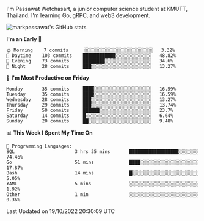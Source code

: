 
I'm Passawat Wetchasart, a junior computer science student at KMUTT, Thailand. I'm learning Go, gRPC, and web3 development.


![markpassawat's GitHub stats](https://github-readme-stats.vercel.app/api?username=markpassawat&show_icons=true&theme=radical)

<!--START_SECTION:waka-->
**I'm an Early 🐤** 

```text
🌞 Morning    7 commits      ░░░░░░░░░░░░░░░░░░░░░░░░░   3.32% 
🌆 Daytime    103 commits    ████████████░░░░░░░░░░░░░   48.82% 
🌃 Evening    73 commits     ████████░░░░░░░░░░░░░░░░░   34.6% 
🌙 Night      28 commits     ███░░░░░░░░░░░░░░░░░░░░░░   13.27%

```
📅 **I'm Most Productive on Friday** 

```text
Monday       35 commits     ████░░░░░░░░░░░░░░░░░░░░░   16.59% 
Tuesday      35 commits     ████░░░░░░░░░░░░░░░░░░░░░   16.59% 
Wednesday    28 commits     ███░░░░░░░░░░░░░░░░░░░░░░   13.27% 
Thursday     29 commits     ███░░░░░░░░░░░░░░░░░░░░░░   13.74% 
Friday       50 commits     ██████░░░░░░░░░░░░░░░░░░░   23.7% 
Saturday     14 commits     █░░░░░░░░░░░░░░░░░░░░░░░░   6.64% 
Sunday       20 commits     ██░░░░░░░░░░░░░░░░░░░░░░░   9.48%

```


📊 **This Week I Spent My Time On** 

```text
💬 Programming Languages: 
SQL                      3 hrs 35 mins       ██████████████████░░░░░░░   74.46% 
Go                       51 mins             ████░░░░░░░░░░░░░░░░░░░░░   17.87% 
Bash                     14 mins             █░░░░░░░░░░░░░░░░░░░░░░░░   5.05% 
YAML                     5 mins              ░░░░░░░░░░░░░░░░░░░░░░░░░   1.92% 
Other                    1 min               ░░░░░░░░░░░░░░░░░░░░░░░░░   0.36%

```


 Last Updated on 19/10/2022 20:30:09 UTC
<!--END_SECTION:waka-->

<!--
**markpassawat/markpassawat** is a ✨ _special_ ✨ repository because its `README.md` (this file) appears on your GitHub profile.

Here are some ideas to get you started:

- 🔭 I’m currently working on ...
- 🌱 I’m currently learning ...
- 👯 I’m looking to collaborate on ...
- 🤔 I’m looking for help with ...
- 💬 Ask me about ...
- 📫 How to reach me: ...
- 😄 Pronouns: He/Him
- ⚡ Fun fact: ...
-->
